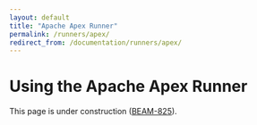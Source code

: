 ```yaml
---
layout: default
title: "Apache Apex Runner"
permalink: /runners/apex/
redirect_from: /documentation/runners/apex/
---
```

# Using the Apache Apex Runner

This page is under construction ([BEAM-825](https://issues.apache.org/jira/browse/BEAM-825)).

